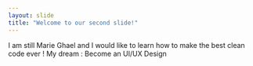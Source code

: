 ```yaml
---
layout: slide
title: "Welcome to our second slide!"
---
```

I am still Marie Ghael and I would like to learn how to make the best clean code ever !
My dream : Become an UI/UX Design
